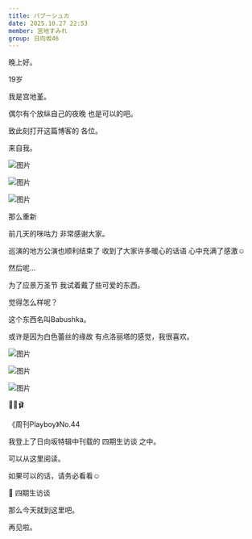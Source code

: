```yaml
---
title: バブーシュカ
date: 2025.10.27 22:53
member: 宮地すみれ
group: 日向坂46
---
```


晚上好。





19岁

我是宫地堇。





偶尔有个放纵自己的夜晚
也是可以的吧。





致此刻打开这篇博客的
各位。

来自我。





![图片](https://cdn.hinatazaka46.com/files/14/diary/official/member/moblog/202510/mob3QXgzk.jpg)

![图片](https://cdn.hinatazaka46.com/files/14/diary/official/member/moblog/202510/mob9AiVOA.jpg)

![图片](https://cdn.hinatazaka46.com/files/14/diary/official/member/moblog/202510/mobCMmPSv.jpg)





那么重新

前几天的咪咕力
非常感谢大家。



巡演的地方公演也顺利结束了
收到了大家许多暖心的话语
心中充满了感激︎☺︎



然后呢...

为了应景万圣节
我试着戴了些可爱的东西。

觉得怎么样呢？




这个东西名叫Babushka。

或许是因为白色蕾丝的缘故
有点洛丽塔的感觉，我很喜欢。





![图片](https://cdn.hinatazaka46.com/files/14/diary/official/member/moblog/202510/mobk1DN39.jpg)

![图片](https://cdn.hinatazaka46.com/files/14/diary/official/member/moblog/202510/mobrUlFyW.jpg)

![图片](https://cdn.hinatazaka46.com/files/14/diary/official/member/moblog/202510/mobHifUrl.jpg)

👶🏻‪‪🩰





《周刊Playboy》No.44

我登上了日向坂特辑中刊载的
四期生访谈
之中。

可以从这里阅读。

如果可以的话，请务必看看︎☺︎


🔗
四期生访谈





那么今天就到这里吧。





再见啦。
